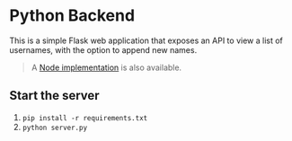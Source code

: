 # Python Backend

This is a simple Flask web application that exposes an API to view a list of usernames, with the option to append new names.

> A [Node implementation](../backend-js) is also available.

## Start the server

1. `pip install -r requirements.txt`
2. `python server.py`
